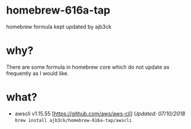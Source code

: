 # homebrew-616a-tap

homebrew formula kept updated by ajb3ck

# why?

There are some formula in homebrew core which do not update as frequently as I would like.

# what?

- awscli v1.15.55 [https://github.com/aws/aws-cli] _Updated: 07/10/2018_
  `brew install ajb3ck/homebrew-616a-tap/awscli`
